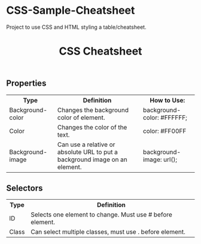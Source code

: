 # CSS-Sample-Cheatsheet
Project to use CSS and HTML styling a table/cheatsheet.

<!DOCTYPE html>
<html>
  <head>
    <title>CSS Cheatsheet</title>
    <link rel="stylesheet" type="text/css" href="styles.css" >
    </head>

<body>
<header><h1 id="main">CSS Cheatsheet</h1></header>


<h2>Properties</h2>
<table>
  <tr>
  <th>Type</th>
  <th>Definition</th>
  <th>How to Use:</th></tr>
<tr><td>Background-color</td><td>Changes the background color of element.</td><td>background-color: #FFFFFF;</td></tr>
<tr><td>Color</td><td>Changes the color of the text.</td><td>color: #FF00FF</td></tr>
<tr><td>Background-image</td><td>Can use a relative or absolute URL to put a background image on an element.</td><td>background-image: url();</td> </tr>
  </table>

<h2>Selectors</h2>
<table>
  <tr>
  <th>Type</th>
  <th>Definition</th></tr>
<tr><td>ID</td><td>Selects one element to change. Must use # before element.</td></tr>
<tr><td>Class</td><td>Can select multiple classes, must use . before element.</td></tr>
  </table>














</body>
  </html>

